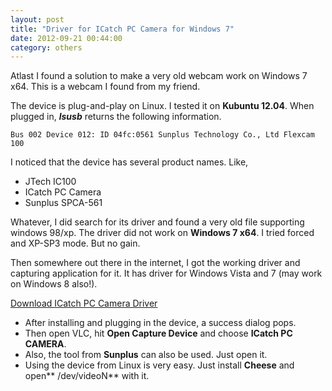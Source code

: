 ```yaml
---
layout: post
title: "Driver for ICatch PC Camera for Windows 7"
date: 2012-09-21 00:44:00
category: others
---
```

Atlast I found a solution to make a very old webcam work on Windows 7 x64. This is a webcam I found from my friend.

The device is plug-and-play on Linux. I tested it on **Kubuntu 12.04**. When plugged in, _**lsusb**_ returns the following
information.

```
Bus 002 Device 012: ID 04fc:0561 Sunplus Technology Co., Ltd Flexcam 100
```

I noticed that the device has several product names. Like,

* JTech IC100
* ICatch PC Camera
* Sunplus SPCA-561

Whatever, I did search for its driver and found a very old file supporting
windows 98/xp. The driver did not work on **Windows 7 x64**. I tried forced
and XP-SP3 mode. But no gain.

Then somewhere out there in the internet, I got the working driver and
capturing application for it. It has driver for Windows Vista and 7 (may work
on Windows 8 also!).

[Download ICatch PC Camera Driver](http://www.mediafire.com/download.php?w7sw605bmscy5ip)

* After installing and plugging in the device, a success dialog pops.
* Then open VLC, hit **Open Capture Device** and choose **ICatch PC CAMERA**.
* Also, the tool from **Sunplus** can also be used. Just open it.
* Using the device from Linux is very easy. Just install **Cheese** and open** /dev/videoN** with it.
